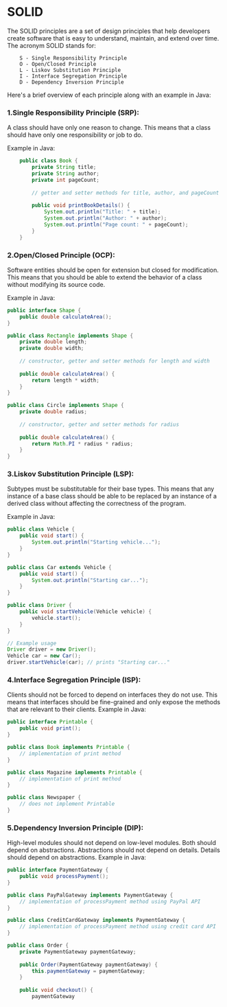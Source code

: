 # SOLID
The SOLID principles are a set of design principles that help developers create software that is easy to understand, maintain, and extend over time. The acronym SOLID stands for:

        S - Single Responsibility Principle
        O - Open/Closed Principle
        L - Liskov Substitution Principle
        I - Interface Segregation Principle
        D - Dependency Inversion Principle

Here's a brief overview of each principle along with an example in Java:

### 1.Single Responsibility Principle (SRP): 
A class should have only one reason to change. This means that a class should have only one responsibility or job to do.

Example in Java:

```java
    public class Book {
        private String title;
        private String author;
        private int pageCount;
        
        // getter and setter methods for title, author, and pageCount
        
        public void printBookDetails() {
            System.out.println("Title: " + title);
            System.out.println("Author: " + author);
            System.out.println("Page count: " + pageCount);
        }
    }
```

### 2.Open/Closed Principle (OCP): 
Software entities should be open for extension but closed for modification. This means that you should be able to extend the behavior of a class without modifying its source code.

Example in Java:

```java
public interface Shape {
    public double calculateArea();
}

public class Rectangle implements Shape {
    private double length;
    private double width;
    
    // constructor, getter and setter methods for length and width
    
    public double calculateArea() {
        return length * width;
    }
}

public class Circle implements Shape {
    private double radius;
    
    // constructor, getter and setter methods for radius
    
    public double calculateArea() {
        return Math.PI * radius * radius;
    }
}
```

### 3.Liskov Substitution Principle (LSP): 
Subtypes must be substitutable for their base types. This means that any instance of a base class should be able to be replaced by an instance of a derived class without affecting the correctness of the program.

Example in Java:

```java
public class Vehicle {
    public void start() {
        System.out.println("Starting vehicle...");
    }
}

public class Car extends Vehicle {
    public void start() {
        System.out.println("Starting car...");
    }
}

public class Driver {
    public void startVehicle(Vehicle vehicle) {
        vehicle.start();
    }
}

// Example usage
Driver driver = new Driver();
Vehicle car = new Car();
driver.startVehicle(car); // prints "Starting car..."
```

### 4.Interface Segregation Principle (ISP): 
Clients should not be forced to depend on interfaces they do not use. This means that interfaces should be fine-grained and only expose the methods that are relevant to their clients.
Example in Java:

```java
public interface Printable {
    public void print();
}

public class Book implements Printable {
    // implementation of print method
}

public class Magazine implements Printable {
    // implementation of print method
}

public class Newspaper {
    // does not implement Printable
}
```

### 5.Dependency Inversion Principle (DIP): 
High-level modules should not depend on low-level modules. Both should depend on abstractions. Abstractions should not depend on details. Details should depend on abstractions.
Example in Java:

```java
public interface PaymentGateway {
    public void processPayment();
}

public class PayPalGateway implements PaymentGateway {
    // implementation of processPayment method using PayPal API
}

public class CreditCardGateway implements PaymentGateway {
    // implementation of processPayment method using credit card API
}

public class Order {
    private PaymentGateway paymentGateway;
    
    public Order(PaymentGateway paymentGateway) {
        this.paymentGateway = paymentGateway;
    }
    
    public void checkout() {
        paymentGateway
```